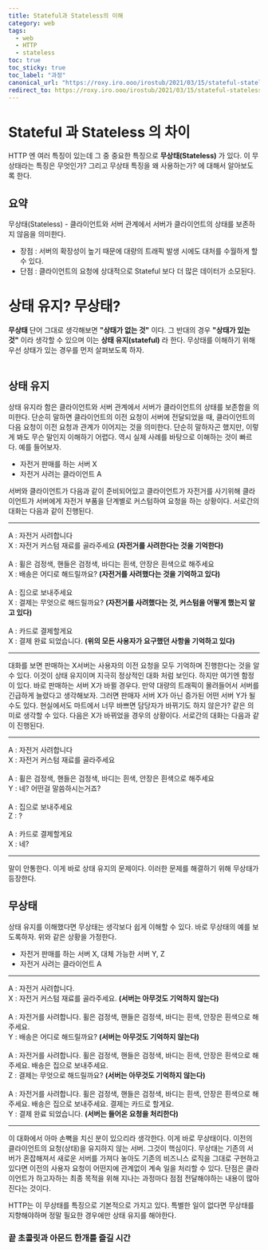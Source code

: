 ```yaml
---
title: Stateful과 Stateless의 이해
category: web
tags:
  - web
  - HTTP
  - stateless
toc: true
toc_sticky: true
toc_label: "과정"
canonical_url: "https://roxy.iro.ooo/irostub/2021/03/15/stateful-stateless"
redirect_to: https://roxy.iro.ooo/irostub/2021/03/15/stateful-stateless
---
```


# Stateful 과 Stateless 의 차이

HTTP 엔 여러 특징이 있는데 그 중 중요한 특징으로 **무상태(Stateless)** 가 있다. 이 무상태라는 특징은 무엇인가? 그리고 무상태 특징을 왜 사용하는가? 에 대해서 알아보도록 한다.

## 요약

무상태(Stateless) - 클라이언트와 서버 관계에서 서버가 클라이언트의 상태를 보존하지 않음을 의미한다.

- 장점 : 서버의 확장성이 높기 때문에 대량의 트래픽 발생 시에도 대처를 수월하게 할 수 있다.
- 단점 : 클라이언트의 요청에 상대적으로 Stateful 보다 더 많은 데이터가 소모된다.
  <br>

# 상태 유지? 무상태?

**무상태** 단어 그대로 생각해보면 **"상태가 없는 것"** 이다. 그 반대의 경우 **"상태가 있는 것"** 이라 생각할 수 있으며 이는 **상태 유지(stateful)** 라 한다. 무상태를 이해하기 위해 우선 상태가 있는 경우를 먼저 살펴보도록 하자.
<br>
<br>

## 상태 유지

상태 유지라 함은 클라이언트와 서버 관계에서 서버가 클라이언트의 상태를 보존함을 의미한다. 단순히 말하면 클라이언트의 이전 요청이 서버에 전달되었을 때, 클라이언트의 다음 요청이 이전 요청과 관계가 이어지는 것을 의미한다. 단순히 말하자곤 했지만, 이렇게 봐도 무슨 말인지 이해하기 어렵다. 역시 실제 사례를 바탕으로 이해하는 것이 빠르다. 예를 들어보자.

- 자전거 판매를 하는 서버 X
- 자전거 사려는 클라이언트 A

서버와 클라이언트가 다음과 같이 준비되어있고 클라이언트가 자전거를 사기위해 클라이언트가 서버에게 자전거 부품을 단계별로 커스텀하여 요청을 하는 상황이다. 서로간의 대화는 다음과 같이 진행된다.

---

A : 자전거 사려합니다  
X : 자전거 커스텀 재료를 골라주세요 **(자전거를 사려한다는 것을 기억한다)**
<br>
<br>
A : 휠은 검정색, 핸들은 검정색, 바디는 흰색, 안장은 흰색으로 해주세요  
X : 배송은 어디로 해드릴까요? **(자전거를 사려했다는 것을 기억하고 있다)**
<br>
<br>
A : 집으로 보내주세요  
X : 결제는 무엇으로 해드릴까요? **(자전거를 사려했다는 것, 커스텀을 어떻게 했는지 알고 있다)**
<br>
<br>
A : 카드로 결제할게요  
X : 결제 완료 되었습니다. **(위의 모든 사용자가 요구했던 사항을 기억하고 있다)**

---

대화를 보면 판매하는 X서버는 사용자의 이전 요청을 모두 기억하며 진행한다는 것을 알 수 있다. 이것이 상태 유지이며 지극히 정상적인 대화 처럼 보인다. 하지만 여기엔 함정이 있다. 바로 판매하는 서버 X가 바뀔 경우다. 만약 대량의 트래픽이 몰려들어서 서버를 긴급하게 늘렸다고 생각해보자. 그러면 판매자 서버 X가 아닌 증가된 어떤 서버 Y가 될 수도 있다. 현실에서도 마트에서 너무 바쁘면 담당자가 바뀌기도 하지 않은가? 같은 의미로 생각할 수 있다. 다음은 X가 바뀌었을 경우의 상황이다. 서로간의 대화는 다음과 같이 진행된다.

---

A : 자전거 사려합니다  
X : 자전거 커스텀 재료를 골라주세요
<br>
<br>
A : 휠은 검정색, 핸들은 검정색, 바디는 흰색, 안장은 흰색으로 해주세요  
Y : 네? 어떤걸 말씀하시는거죠?
<br>
<br>
A : 집으로 보내주세요  
Z : ?
<br>
<br>
A : 카드로 결제할게요  
X : 네?

---

말이 안통한다. 이게 바로 상태 유지의 문제이다. 이러한 문제를 해결하기 위해 무상태가 등장한다.
<br>

## 무상태

상태 유지를 이해했다면 무상태는 생각보다 쉽게 이해할 수 있다. 바로 무상태의 예를 보도록하자. 위와 같은 상황을 가정한다.

- 자전거 판매를 하는 서버 X, 대체 가능한 서버 Y, Z
- 자전거 사려는 클라이언트 A

---

A : 자전거 사려합니다.  
X : 자전거 커스텀 재료를 골라주세요. **(서버는 아무것도 기억하지 않는다)**
<br>
<br>
A : 자전거를 사려합니다. 휠은 검정색, 핸들은 검정색, 바디는 흰색, 안장은 흰색으로 해주세요.  
Y : 배송은 어디로 해드릴까요? **(서버는 아무것도 기억하지 않는다)**
<br>
<br>
A : 자전거를 사려합니다. 휠은 검정색, 핸들은 검정색, 바디는 흰색, 안장은 흰색으로 해주세요. 배송은 집으로 보내주세요.  
Z : 결제는 무엇으로 해드릴까요? **(서버는 아무것도 기억하지 않는다)**
<br>
<br>
A : 자전거를 사려합니다. 휠은 검정색, 핸들은 검정색, 바디는 흰색, 안장은 흰색으로 해주세요. 배송은 집으로 보내주세요. 결제는 카드로 할게요.  
Y : 결제 완료 되었습니다. **(서버는 들어온 요청을 처리한다)**

---

이 대화에서 아마 손뼉을 치신 분이 있으리라 생각한다. 이게 바로 무상태이다. 이전의 클라이언트의 요청(상태)을 유지하지 않는 서버. 그것이 핵심이다. 무상태는 기존의 서버가 혼잡해져서 새로운 서버를 가져다 놓아도 기존의 비즈니스 로직을 그대로 구현하고 있다면 이전의 사용자 요청이 어떤지에 관계없이 계속 일을 처리할 수 있다. 단점은 클라이언트가 하고자하는 최종 목적을 위해 지나는 과정마다 점점 전달해야하는 내용이 많아진다는 것이다.

HTTP는 이 무상태를 특징으로 기본적으로 가지고 있다. 특별한 일이 없다면 무상태를 지향해야하며 정말 필요한 경우에만 상태 유지를 해야한다.

### 끝 초콜릿과 아몬드 한개를 즐길 시간
